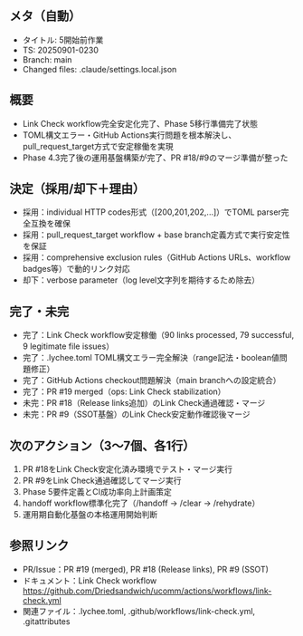 ## メタ（自動）
- タイトル: 5開始前作業
- TS: 20250901-0230
- Branch: main
- Changed files: .claude/settings.local.json

## 概要
- Link Check workflow完全安定化完了、Phase 5移行準備完了状態
- TOML構文エラー・GitHub Actions実行問題を根本解決し、pull_request_target方式で安定稼働を実現
- Phase 4.3完了後の運用基盤構築が完了、PR #18/#9のマージ準備が整った

## 決定（採用/却下＋理由）
- 採用：individual HTTP codes形式（[200,201,202,...]）でTOML parser完全互換を確保
- 採用：pull_request_target workflow + base branch定義方式で実行安定性を保証
- 採用：comprehensive exclusion rules（GitHub Actions URLs、workflow badges等）で動的リンク対応
- 却下：verbose parameter（log level文字列を期待するため除去）

## 完了・未完
- 完了：Link Check workflow安定稼働（90 links processed, 79 successful, 9 legitimate file issues）
- 完了：.lychee.toml TOML構文エラー完全解決（range記法・boolean値問題修正）
- 完了：GitHub Actions checkout問題解決（main branchへの設定統合）
- 完了：PR #19 merged（ops: Link Check stabilization）
- 未完：PR #18（Release links追加）のLink Check通過確認・マージ
- 未完：PR #9（SSOT基盤）のLink Check安定動作確認後マージ

## 次のアクション（3〜7個、各1行）
1. PR #18をLink Check安定化済み環境でテスト・マージ実行
2. PR #9をLink Check通過確認してマージ実行
3. Phase 5要件定義とCI成功率向上計画策定
4. handoff workflow標準化完了（/handoff → /clear → /rehydrate）
5. 運用期自動化基盤の本格運用開始判断

## 参照リンク
- PR/Issue：PR #19 (merged), PR #18 (Release links), PR #9 (SSOT)
- ドキュメント：Link Check workflow https://github.com/Driedsandwich/ucomm/actions/workflows/link-check.yml
- 関連ファイル：.lychee.toml, .github/workflows/link-check.yml, .gitattributes